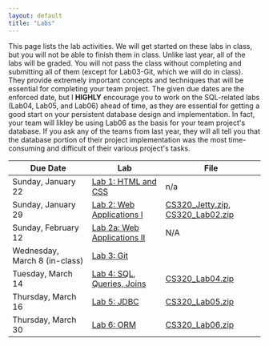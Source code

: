```yaml
---
layout: default
title: "Labs"
---
```


This page lists the lab activities.  We will get started on these labs in class, but you will not be able to finish them in class.  Unlike last year, all of the labs will be graded.  You will not pass the class without completing and submitting all of them (except for Lab03-Git, which we will do in class).  They provide extremely important concepts and techniques that will be essential for completing your team project.  The given due dates are the enforced date, but I **HIGHLY** encourage you to work on the SQL-related labs (Lab04, Lab05, and Lab06) ahead of time, as they are essential for getting a good start on your persistent database design and implementation.  In fact, your team will likley be using Lab06 as the basis for your team project's database.  If you ask any of the teams from last year, they will all tell you that the database portion of their project implementation was the most time-consuming and difficult of their various project's tasks.

Due Date | Lab | File
---- | --- | ----
Sunday, January 22     | [Lab 1: HTML and CSS](lab01.html) | n/a
Sunday, January 29     | [Lab 2: Web Applications I](lab02.html) | [CS320\_Jetty.zip](CS320_Jetty.zip), [CS320\_Lab02.zip](CS320_Lab02.zip)
Sunday, February 12    | [Lab 2a: Web Applications II](lab02a.html) | N/A
Wednesday, March 8 (in-class) | [Lab 3: Git](lab03.html) |
Tuesday, March 14      | [Lab 4: SQL, Queries, Joins](lab04.html) | [CS320\_Lab04.zip](CS320_Lab04.zip)
Thursday, March 16     | [Lab 5: JDBC](lab05.html) | [CS320\_Lab05.zip](CS320_Lab05.zip)
Thursday, March 30     | [Lab 6: ORM](lab06.html) | [CS320\_Lab06.zip](CS320_Lab06.zip)
